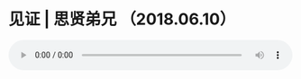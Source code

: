 # 见证 | 思贤弟兄 （2018.06.10）

<audio style="width: 100%;" preload="false" controls controlslist="nodownload"><source src="//cdn.wechat.edu.pl/audio/mp3/old/25309.mp3" type="audio/mpeg">Your browser does not support the audio element.</audio>


